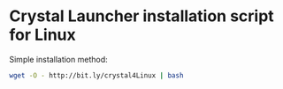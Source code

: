 # Crystal Launcher installation script for Linux

Simple installation method:

```bash
wget -O - http://bit.ly/crystal4Linux | bash
```
